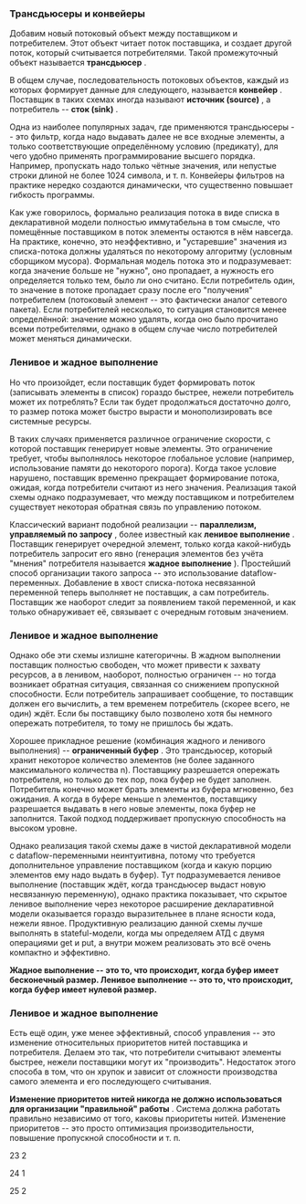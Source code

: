 ### Трансдьюсеры и конвейеры

Добавим новый потоковый объект между поставщиком и потребителем. Этот объект читает поток поставщика, и создает другой поток, который считывается потребителями. Такой промежуточный объект называется  **трансдьюсер** .

В общем случае, последовательность потоковых объектов, каждый из которых формирует данные для следующего, называется  **конвейер** . Поставщик в таких схемах иногда называют  **источник (source)** , а потребитель --  **сток (sink)** .

Одна из наиболее популярных задач, где применяются трансдьюсеры -- это фильтр, когда надо выдавать далее не все входные элементы, а только соответствующие определённому условию (предикату), для чего удобно применять программирование высшего порядка. Например, пропускать надо только чётные значения, или непустые строки длиной не более 1024 символа, и т. п. Конвейеры фильтров на практике нередко создаются динамически, что существенно повышает гибкость программы.

Как уже говорилось, формально реализация потока в виде списка в декларативной модели полностью иммутабельна в том смысле, что помещённые поставщиком в поток элементы остаются в нём навсегда. На практике, конечно, это неэффективно, и "устаревшие" значения из списка-потока должны удаляться по некоторому алгоритму (условным сборщиком мусора). Формальная модель потока это и подразумевает: когда значение больше не "нужно", оно пропадает, а нужность его определяется только тем, было ли оно считано. Если потребитель один, то значение в потоке пропадает сразу после его "получения" потребителем (потоковый элемент -- это фактически аналог сетевого пакета). Если потребителей несколько, то ситуация становится менее определённой: значение можно удалять, когда оно было прочитано всеми потребителями, однако в общем случае число потребителей может меняться динамически.

### Ленивое и жадное выполнение

Но что произойдет, если поставщик будет формировать поток (записывать элементы в список) гораздо быстрее, нежели потребитель может их потреблять? Если так будет продолжаться достаточно долго, то размер потока может быстро вырасти и монополизировать все системные ресурсы.

В таких случаях применяется различное ограничение скорости, с которой поставщик генерирует новые элементы. Это ограничение требует, чтобы выполнялось некоторое глобальное условие (например, использование памяти до некоторого порога). Когда такое условие нарушено, поставщик временно прекращает формирование потока, ожидая, когда потребители считают из него значения. Реализация такой схемы однако подразумевает, что между поставщиком и потребителем существует некоторая обратная связь по управлению потоком.

Классический вариант подобной реализации --  **параллелизм, управляемый по запросу** , более известный как  **ленивое выполнение** . Поставщик генерирует очередной элемент, только когда какой-нибудь потребитель запросит его явно (генерация элементов без учёта "мнения" потребителя называется  **жадное выполнение** ). Простейший способ организации такого запроса -- это использование dataflow-переменных. Добавление в хвост списка-потока несвязанной переменной теперь выполняет не поставщик, а сам потребитель. Поставщик же наоборот следит за появлением такой переменной, и как только обнаруживает её, связывает с очередным готовым значением.

### Ленивое и жадное выполнение

Однако обе эти схемы излишне категоричны. В жадном выполнении поставщик полностью свободен, что может привести к захвату ресурсов, а в ленивом, наоборот, полностью ограничен -- но тогда возникает обратная ситуация, связанная со снижением пропускной способности. Если потребитель запрашивает сообщение, то поставщик должен его вычислить, а тем временем потребитель (скорее всего, не один) ждёт. Если бы поставщику было позволено хотя бы немного опережать потребителя, то тому не пришлось бы ждать.

Хорошее прикладное решение (комбинация жадного и ленивого выполнения) --  **ограниченный буфер** . Это трансдьюсер, который хранит некоторое количество элементов (не более заданного максимального количества n). Поставщику разрешается опережать потребителя, но только до тех пор, пока буфер не будет заполнен. Потребитель конечно может брать элементы из буфера мгновенно, без ожидания. А когда в буфере меньше n элементов, поставщику разрешается выдавать в него новые элементы, пока буфер не заполнится. Такой подход поддерживает пропускную способность на высоком уровне.

Однако реализация такой схемы даже в чистой декларативной модели с dataflow-переменными неинтуитивна, потому что требуется дополнительное управление поставщиком (когда и какую порцию элементов ему надо выдать в буфер). Тут подразумевается ленивое выполнение (поставщик ждёт, когда трансдьюсер выдаст новую несвязанную переменную), однако практика показывает, что скрытое ленивое выполнение через некоторое расширение декларативной модели оказывается гораздо выразительнее в плане ясности кода, нежели явное. Продуктивную реализацию данной схемы лучше выполнять в stateful-модели, когда мы определяем АТД с двумя операциями get и put, а внутри можем реализовать это всё очень компактно и эффективно.

**Жадное выполнение -- это то, что происходит, когда буфер имеет бесконечный размер.
Ленивое выполнение -- это то, что происходит, когда буфер имеет нулевой размер.**

### Ленивое и жадное выполнение

Есть ещё один, уже менее эффективный, способ управления -- это изменение относительных приоритетов нитей поставщика и потребителя. Делаем это так, что потребители считывают элементы быстрее, нежели поставщики могут их "производить". Недостаток этого способа в том, что он хрупок и зависит от сложности производства самого элемента и его последующего считывания.

**Изменение приоритетов нитей никогда не должно использоваться для организации "правильной" работы** . Система должна работать правильно независимо от того, каковы приоритеты нитей. Изменение приоритетов -- это просто оптимизация производительности, повышение пропускной способности и т. п.

23 2

24 1

25 2
